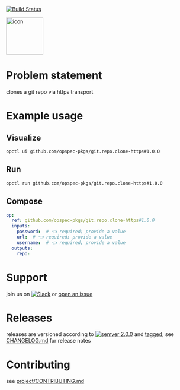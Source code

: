 [![Build Status](https://github.com/opspec-pkgs/git.repo.clone-https/workflows/build/badge.svg?branch=main)](https://github.com/opspec-pkgs/git.repo.clone-https/actions?query=workflow%3Abuild+branch%3Amain)

<img src="icon.svg" alt="icon" height="100px">

# Problem statement

clones a git repo via https transport

# Example usage

## Visualize

```shell
opctl ui github.com/opspec-pkgs/git.repo.clone-https#1.0.0
```

## Run

```
opctl run github.com/opspec-pkgs/git.repo.clone-https#1.0.0
```

## Compose

```yaml
op:
  ref: github.com/opspec-pkgs/git.repo.clone-https#1.0.0
  inputs:
    password:  # 👈 required; provide a value
    url:  # 👈 required; provide a value
    username:  # 👈 required; provide a value
  outputs:
    repo:
```

# Support

join us on
[![Slack](https://img.shields.io/badge/slack-opctl-E01563.svg)](https://join.slack.com/t/opctl/shared_invite/zt-51zodvjn-Ul_UXfkhqYLWZPQTvNPp5w)
or
[open an issue](https://github.com/opspec-pkgs/git.repo.clone-https/issues)

# Releases

releases are versioned according to
[![semver 2.0.0](https://img.shields.io/badge/semver-2.0.0-brightgreen.svg)](http://semver.org/spec/v2.0.0.html)
and [tagged](https://git-scm.com/book/en/v2/Git-Basics-Tagging); see
[CHANGELOG.md](CHANGELOG.md) for release notes

# Contributing

see
[project/CONTRIBUTING.md](https://github.com/opspec-pkgs/project/blob/main/CONTRIBUTING.md)
